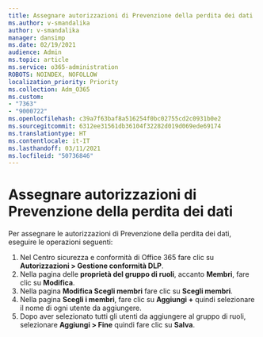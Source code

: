 ```yaml
---
title: Assegnare autorizzazioni di Prevenzione della perdita dei dati
ms.author: v-smandalika
author: v-smandalika
manager: dansimp
ms.date: 02/19/2021
audience: Admin
ms.topic: article
ms.service: o365-administration
ROBOTS: NOINDEX, NOFOLLOW
localization_priority: Priority
ms.collection: Adm_O365
ms.custom:
- "7363"
- "9000722"
ms.openlocfilehash: c39a7f63baf8a516254f0bc02755cd2c0931b0e2
ms.sourcegitcommit: 6312ee31561db36104f32282d019d069ede69174
ms.translationtype: HT
ms.contentlocale: it-IT
ms.lasthandoff: 03/11/2021
ms.locfileid: "50736846"
---
```

# <a name="assign-data-loss-prevention-dlp-permissions"></a>Assegnare autorizzazioni di Prevenzione della perdita dei dati

Per assegnare le autorizzazioni di Prevenzione della perdita dei dati, eseguire le operazioni seguenti:

1. Nel Centro sicurezza e conformità di Office 365 fare clic su **Autorizzazioni > Gestione conformità DLP**.
2. Nella pagina delle **proprietà del gruppo di ruoli**, accanto **Membri**, fare clic su **Modifica**.
3. Nella pagina **Modifica Scegli membri** fare clic su **Scegli membri**.
4. Nella pagina **Scegli i membri**, fare clic su **Aggiungi +** quindi selezionare il nome di ogni utente da aggiungere.
5. Dopo aver selezionato tutti gli utenti da aggiungere al gruppo di ruoli, selezionare **Aggiungi > Fine** quindi fare clic su **Salva**.
